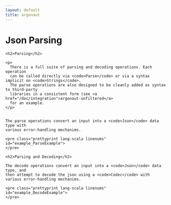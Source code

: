 ```yaml
---
layout: default
title: argonaut
---
```


<div id="main">

  <script type="text/javascript">
    examples([
    'ParseExample',
    'DecodeExample'
    ]);
  </script>

  <h1>Json Parsing</h1>

  <div id="content">

    <h2>Parsing</h2>

    <p>
      There is a full suite of parsing and decoding operations. Each operation
      can be called directly via <code>Parse</code> or via a syntax implicit on <code>Strings</code>.
      The parse operations are also designed to be cleanly added as syntax to third-party
      libraries in a consistent form (see <a href="/doc/integration">argonaut-unfiltered</a>
      for an example.
    </p>


    The parse operations convert an input into a <code>Json</code> data type with
    various error-handling mechanims.

    <pre class="prettyprint lang-scala linenums" id="example_ParseExample">
    </pre>

    <h2>Parsing and Decoding</h2>

    The decode operations convert an input into a <code>Json</code> data type, and
    then attempt to decode the json using a <code>Codec</code> with various error-handling mechanims.

    <pre class="prettyprint lang-scala linenums" id="example_DecodeExample">
    </pre>

  </div>
</div>
